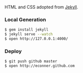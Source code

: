 HTML and CSS adopted from [Jekyll](https://github.com/mojombo/jekyll).


### Local Generation

```bash
$ gem install jekyll
$ jekyll serve --watch
$ open http://127.0.0.1:4000/
```


### Deploy

```bash
$ git push github master
$ open http://econner.github.com
```
